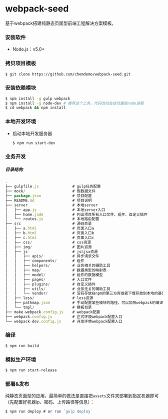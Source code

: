 # webpack-seed

基于webpack搭建纯静态页面型前端工程解决方案模板。


### 安装软件

- Node.js：v5.0+


### 拷贝项目模板

``` bash
$ git clone https://github.com/chemdemo/webpack-seed.git
```


### 安装依赖模块

``` bash
$ npm install -g gulp webpack
$ npm install -g node-dev # 推荐这个工具，代码改动会自动重启node进程
$ cd webpack && npm install
```

### 本地开发环境

- 启动本地开发服务器

    ``` bash
    $ npm run start-dev
    ```

### 业务开发

##### 目录结构

``` js
.
├── gulpfile.js               # gulp任务配置
├── mock/                     # 假数据文件
├── package.json              # 项目配置
├── README.md                 # 项目说明
├── server                    # 本地server
│   ├── app.js                # 本地server入口
│   ├── home.jade             # 列出项目所有入口文件、组件、自定义插件
│   └── routes.js             # 本地路由配置
├── src                       # 源码目录
│   ├── a.html                # 页面入口a
│   ├── b.html                # 页面入口b
│   ├── c.html                # 页面入口c
│   ├── css/                  # css资源
│   ├── img/                  # 图片资源
│   ├── js                    # js&jsx资源
│   │   ├── apis/             # 异步请求文件
│   │   ├── components/       # 组件
│   │   ├── helpers/          # 业务相关的辅助工具
│   │   ├── map/              # 数据类型的映射表
│   │   ├── model/            # 组件的数据模型
│   │   ├── pages/            # 入口文件
│   │   ├── plugins/          # 自定义插件
│   │   ├── utils/            # 业务无关的辅助工具
│   │   └── vendor/           # 没有存放在npm的第三方库或者下载存放到本地的基础库，如jQuery、Zepto、React等
│   ├── less/                 # less资源
│   ├── pathmap.json          # 手动配置某些模块的路径，可以加快webpack的编译速度
│   └── tmpl/                 # 模板目录
├── make-webpack.config.js    # webpack配置
├── webpack.config.js         # 正式环境webpack配置入口
└── webpack-dev.config.js     # 开发环境webpack配置入口
```

### 编译

``` bash
$ npm run build
```

### 模拟生产环境

``` bash
$ npm run start-release
```

### 部署&发布

纯静态页面型的应用，最简单的做法是直接把`assets`文件夹部署到指定机器即可（先配置好机器ip、密码、上传路径等信息）：

``` js
$ npm run deploy # or run `gulp deploy`
```
